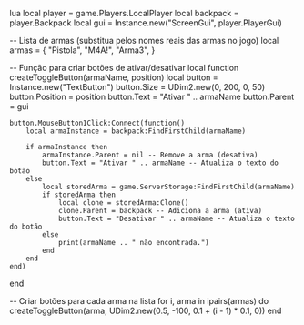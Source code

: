 lua
local player = game.Players.LocalPlayer
local backpack = player.Backpack
local gui = Instance.new("ScreenGui", player.PlayerGui)

-- Lista de armas (substitua pelos nomes reais das armas no jogo)
local armas = {
    "Pistola",
    "M4A!",
    "Arma3",
}

-- Função para criar botões de ativar/desativar
local function createToggleButton(armaName, position)
    local button = Instance.new("TextButton")
    button.Size = UDim2.new(0, 200, 0, 50)
    button.Position = position
    button.Text = "Ativar " .. armaName
    button.Parent = gui

    button.MouseButton1Click:Connect(function()
        local armaInstance = backpack:FindFirstChild(armaName)

        if armaInstance then
            armaInstance.Parent = nil -- Remove a arma (desativa)
            button.Text = "Ativar " .. armaName -- Atualiza o texto do botão
        else
            local storedArma = game.ServerStorage:FindFirstChild(armaName)
            if storedArma then
                local clone = storedArma:Clone()
                clone.Parent = backpack -- Adiciona a arma (ativa)
                button.Text = "Desativar " .. armaName -- Atualiza o texto do botão
            else
                print(armaName .. " não encontrada.")
            end
        end
    end)
end

-- Criar botões para cada arma na lista
for i, arma in ipairs(armas) do
    createToggleButton(arma, UDim2.new(0.5, -100, 0.1 + (i - 1) * 0.1, 0))
end
